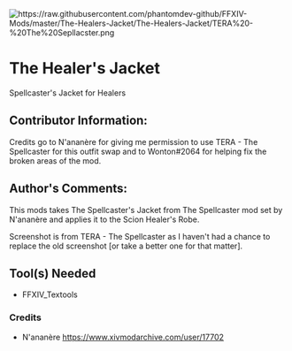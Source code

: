 <img src="https://raw.githubusercontent.com/phantomdev-github/FFXIV-Mods/master/The-Healers-Jacket/The-Healers-Jacket/TERA%20-%20The%20Sepllacster.png" alt="https://raw.githubusercontent.com/phantomdev-github/FFXIV-Mods/master/The-Healers-Jacket/The-Healers-Jacket/TERA%20-%20The%20Sepllacster.png">

# The Healer's Jacket
Spellcaster's Jacket for Healers

## Contributor Information:
Credits go to N'ananère for giving me permission to use TERA - The Spellcaster for this outfit swap and to Wonton#2064 for helping fix the broken areas of the mod.

## Author's Comments:
This mods takes The Spellcaster's Jacket from The Spellcaster mod set by N'ananère and applies it to the Scion Healer's Robe.

Screenshot is from TERA - The Spellcaster as I haven't had a chance to replace the old screenshot [or take a better one for that matter].

## Tool(s) Needed
- FFXIV_Textools

### Credits
- N'ananère https://www.xivmodarchive.com/user/17702
